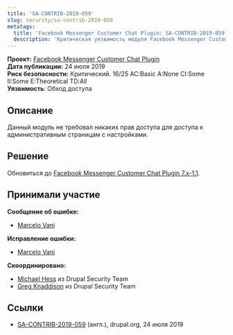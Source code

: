 ```yaml
---
title: 'SA-CONTRIB-2019-059'
slug: security/sa-contrib-2019-059
metatags:
  title: 'Facebook Messenger Customer Chat Plugin: SA-CONTRIB-2019-059'
  description: 'Критическая уязвимость модуля Facebook Messenger Customer Chat Plugin. Устранена в версии 7.x-1.1'
---
```


**Проект:** [Facebook Messenger Customer Chat Plugin](https://www.drupal.org/project/fb_messenger_customer_chat_plugin)\
**Дата публикации:** 24 июля 2019\
**Риск безопасности:** Критический. 16/25 AC:Basic A:None CI:Some II:Some E:Theoretical TD:All\
**Уязвимость**: Обход доступа

## Описание

Данный модуль не требовал никаких прав доступа для доступа к административным страницам с настройками.

## Решение

Обновиться до [Facebook Messenger Customer Chat Plugin 7.x-1.1](https://www.drupal.org/project/fb_messenger_customer_chat_plugin/releases/7.x-1.1).

## Принимали участие

**Сообщение об ошибке:**

- [Marcelo Vani](https://www.drupal.org/user/854220)

**Исправление ошибки:**

- [Marcelo Vani](https://www.drupal.org/user/854220)

**Скоординировано:**

- [Michael Hess](https://www.drupal.org/user/102818) из Drupal Security Team
- [Greg Knaddison](https://www.drupal.org/user/36762) из Drupal Security Team

## Ссылки

- [SA-CONTRIB-2019-059](https://www.drupal.org/sa-contrib-2019-059) (англ.), drupal.org, 24 июля 2019